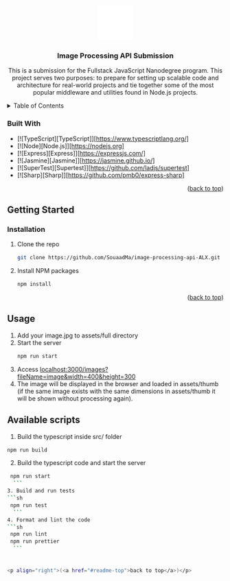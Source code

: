 
<a name="readme-top"></a>

<!-- PROJECT LOGO -->
<br />
<div align="center">
  <a href="https://github.com/SouaadMa/image-processing-api-ALX">
    <img src="assets/full/alx.jpg" alt="ALX_Logo" width="80" height="80">
  </a>

<h3 align="center">Image Processing API Submission</h3>

  <p align="center">
    This is a submission for the Fullstack JavaScript Nanodegree program.
    This project serves two purposes: to prepare for setting up scalable code and architecture for real-world projects and tie together some of the most popular middleware and utilities found in Node.js projects.
    <br />
  </p>
</div>



<!-- TABLE OF CONTENTS -->
<details>
  <summary>Table of Contents</summary>
  <ol>
    <li>
      <a href="#about-the-project">About The Project</a>
      <ul>
        <li><a href="#built-with">Built With</a></li>
      </ul>
    </li>
    <li>
      <a href="#getting-started">Getting Started</a>
      <ul>
        <li><a href="#prerequisites">Prerequisites</a></li>
        <li><a href="#installation">Installation</a></li>
      </ul>
    </li>

  </ol>
</details>




### Built With

* [![TypeScript][TypeScript]][https://www.typescriptlang.org/]
* [![Node][Node.js]][https://nodejs.org]
* [![Express][Express]][https://expressjs.com/]
* [![Jasmine][Jasmine]][https://jasmine.github.io/]
* [![SuperTest][Supertest]][https://github.com/ladjs/supertest]
* [![Sharp][Sharp]][https://github.com/pmb0/express-sharp]

<p align="right">(<a href="#readme-top">back to top</a>)</p>



<!-- GETTING STARTED -->
## Getting Started

### Installation

1. Clone the repo
   ```sh
   git clone https://github.com/SouaadMa/image-processing-api-ALX.git
   ```
2. Install NPM packages
   ```sh
   npm install
   ```

<p align="right">(<a href="#readme-top">back to top</a>)</p>


<!-- USAGE EXAMPLES -->
## Usage

1. Add your image.jpg to assets/full directory
2. Start the server
   ```sh
   npm run start
   ```
3. Access [localhost:3000/images?fileName=image&width=400&height=300](http://localhost:3000/images?fileName=image&width=400&height=300)
4. The image will be displayed in the browser and loaded in assets/thumb (if the same image exists with the same dimensions in assets/thumb it will be shown without processing again).

## Available scripts
1. Build the typescript inside src/ folder
  ```sh
  npm run build
  ```
2. Build the typescript code and start the server
  ```sh
   npm run start
    ```
3. Build and run tests
  ```sh
   npm run test
    ```
4. Format and lint the code
  ```sh
   npm run lint
   npm run prettier
    ```


<p align="right">(<a href="#readme-top">back to top</a>)</p>


